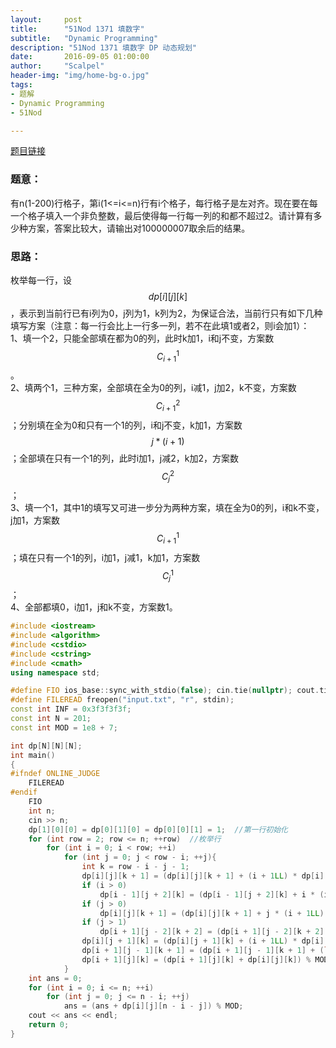 ```yaml
---
layout:     post
title:      "51Nod 1371 填数字"
subtitle:   "Dynamic Programming"
description: "51Nod 1371 填数字 DP 动态规划"
date:       2016-09-05 01:00:00
author:     "Scalpel"
header-img: "img/home-bg-o.jpg"
tags:
- 题解
- Dynamic Programming
- 51Nod

---
```

[题目链接](https://www.51nod.com/onlineJudge/questionCode.html#!problemId=1371)

### 题意：

有n(1-200)行格子，第i(1<=i<=n)行有i个格子，每行格子是左对齐。现在要在每一个格子填入一个非负整数，最后使得每一行每一列的和都不超过2。请计算有多少种方案，答案比较大，请输出对100000007取余后的结果。  

### 思路：

枚举每一行，设$$dp[i][j][k]$$，表示到当前行已有i列为0，j列为1，k列为2，为保证合法，当前行只有如下几种填写方案（注意：每一行会比上一行多一列，若不在此填1或者2，则i会加1）：  
1、填一个2，只能全部填在都为0的列，此时k加1，i和j不变，方案数
$$C^1_{i+1}$$。  
2、填两个1，三种方案，全部填在全为0的列，i减1，j加2，k不变，方案数$$C^2_{i+1}$$；分别填在全为0和只有一个1的列，i和j不变，k加1，方案数$$j*(i+1)$$；全部填在只有一个1的列，此时i加1，j减2，k加2，方案数$$C^2_j$$；  
3、填一个1，其中1的填写又可进一步分为两种方案，填在全为0的列，i和k不变，j加1，方案数$$C^1_{i+1}$$；填在只有一个1的列，i加1，j减1，k加1，方案数$$C^1_j$$；  
4、全部都填0，i加1，j和k不变，方案数1。  

       
~~~cpp
#include <iostream>
#include <algorithm>
#include <cstdio>
#include <cstring>
#include <cmath>
using namespace std;

#define FIO ios_base::sync_with_stdio(false); cin.tie(nullptr); cout.tie(nullptr);
#define FILEREAD freopen("input.txt", "r", stdin);
const int INF = 0x3f3f3f3f;
const int N = 201;
const int MOD = 1e8 + 7;

int dp[N][N][N];
int main()
{
#ifndef ONLINE_JUDGE
    FILEREAD
#endif
    FIO
    int n;
    cin >> n;
    dp[1][0][0] = dp[0][1][0] = dp[0][0][1] = 1;  //第一行初始化
    for (int row = 2; row <= n; ++row)  //枚举行
        for (int i = 0; i < row; ++i)
            for (int j = 0; j < row - i; ++j){
                int k = row - i - j - 1;
                dp[i][j][k + 1] = (dp[i][j][k + 1] + (i + 1LL) * dp[i][j][k]) % MOD;  //填一个2
                if (i > 0)
                    dp[i - 1][j + 2][k] = (dp[i - 1][j + 2][k] + i * (i + 1LL) / 2 * dp[i][j][k]) % MOD; //填两个1，全部填在为0的列
                if (j > 0)
                    dp[i][j][k + 1] = (dp[i][j][k + 1] + j * (i + 1LL) * dp[i][j][k]) % MOD; //填两个1，分别填在全为0和只有一个1的列
                if (j > 1)
                    dp[i + 1][j - 2][k + 2] = (dp[i + 1][j - 2][k + 2] + j * (j - 1LL) / 2 * dp[i][j][k]) % MOD; // 填两个1，全部填在只有一个1的列
                dp[i][j + 1][k] = (dp[i][j + 1][k] + (i + 1LL) * dp[i][j][k]) % MOD; //填一个1，填在全为0的列
                dp[i + 1][j - 1][k + 1] = (dp[i + 1][j - 1][k + 1] + (long long)j * dp[i][j][k]) % MOD; //填一个1，填在只有一个1的列
                dp[i + 1][j][k] = (dp[i + 1][j][k] + dp[i][j][k]) % MOD; //全部都填0
            }
    int ans = 0;
    for (int i = 0; i <= n; ++i)
        for (int j = 0; j <= n - i; ++j)
            ans = (ans + dp[i][j][n - i - j]) % MOD;
    cout << ans << endl;
    return 0;
}

~~~



